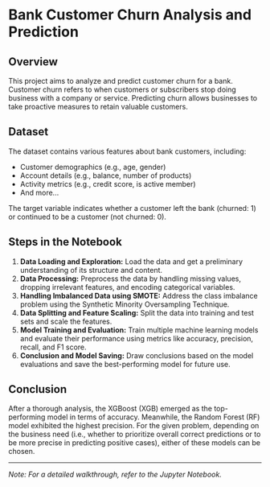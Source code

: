 
# Bank Customer Churn Analysis and Prediction

## Overview

This project aims to analyze and predict customer churn for a bank. Customer churn refers to when customers or subscribers stop doing business with a company or service. Predicting churn allows businesses to take proactive measures to retain valuable customers.

## Dataset

The dataset contains various features about bank customers, including:
- Customer demographics (e.g., age, gender)
- Account details (e.g., balance, number of products)
- Activity metrics (e.g., credit score, is active member)
- And more...

The target variable indicates whether a customer left the bank (churned: 1) or continued to be a customer (not churned: 0).

## Steps in the Notebook

1. **Data Loading and Exploration:** Load the data and get a preliminary understanding of its structure and content.
2. **Data Processing:** Preprocess the data by handling missing values, dropping irrelevant features, and encoding categorical variables.
3. **Handling Imbalanced Data using SMOTE:** Address the class imbalance problem using the Synthetic Minority Oversampling Technique.
4. **Data Splitting and Feature Scaling:** Split the data into training and test sets and scale the features.
5. **Model Training and Evaluation:** Train multiple machine learning models and evaluate their performance using metrics like accuracy, precision, recall, and F1 score.
6. **Conclusion and Model Saving:** Draw conclusions based on the model evaluations and save the best-performing model for future use.

## Conclusion

After a thorough analysis, the XGBoost (XGB) emerged as the top-performing model in terms of accuracy. Meanwhile, the Random Forest (RF) model exhibited the highest precision. For the given problem, depending on the business need (i.e., whether to prioritize overall correct predictions or to be more precise in predicting positive cases), either of these models can be chosen.

---

*Note: For a detailed walkthrough, refer to the Jupyter Notebook.*
